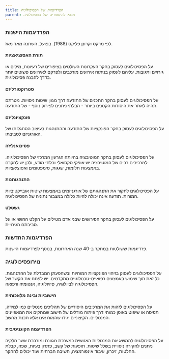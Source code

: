 ```yaml
---
title: הפרדיגמות של הפסיכולוגיה
parent: מבוא להיסטוריה של הפסיכולוגיה
---
```


### הפרדיגמות הישנות
לפי מרקס וקרונן פליקס (1988). בפועל, השתנה מאד מאז.
#### תורת האסוציאציות
על הפסיכולוגים לעסוק בחקר העקרונות השולטים בציפורים של רעיונות, מילים או גירויים ותגובות. עליהם לעסוק בניתוח אירועים מורכבים ולפרקם לאירועים פשוטים יותר בדרך להבנה פסיכולוגית.
#### סטרוקטורליזם
על הפסיכולוגים לעסוק בחקר התכנים של התודעה דרך מגוון שיטות ניסויות. מטרתם תהיה לאתר את היסודות הקטנים ביותר - הבלתי ניתנים לפירוק נוסף - של התודעה.
#### פונקציונליזם
על הפסיכולוגים לעסוק בחקר הפונקציות של התודעה וההתנהגות בעיצוב הסתגלותו של האורגניזם לסביבתו.
#### פסיכואנליזה
על הפסיכולוגים לעסוק בחקר המוטיבציה בהיותה הגרעין המרכזי של הפסיכולוגיה. למרכיבים רבים של המוטיבציה יש אופקי סקסואלי ובלתי מודע, ולכן יש לחקרם באמצעות חלומות, שגגות, סימפטומים ואסוציאציות.
#### התנהגותנות
על הפסיכולוגים לחקור את התנהגותם של אורגניזמים באמצעות שיטות אובייקטיביות חמורות. תודעה אינה יכולה להיות כלולה במצבור נתוניה של הפסיכולוגיה.
#### גשטלט
על הפסיכולוגים לעסוק בחקר הפירושים שבני אדם מטילים על הקלט החושי או על סביבתם הגירויית.
### הפרדיגמות החדשות
פרדיגמות ששולטות במחקר ב-40 שנה האחרונות, בנוסף לפרדיגמות הישנות.
### נוירופסיכולוגיה
על הפסיכולוגים לעסוק בזיהוי הפונקציות המוחיות ובשהפעתן המבדלת על ההתנהגות. כל זאת תוך שימוש באמצעים רפואיים-טכנולוגיים מתקדמים. יש לפתח את הקשר של הפסיכולוגיה לביולוגיה, פיזיולוגיה, אנטומיה ורפואה.
#### חישוביות ובינה מלאכותית
על הפסיכולוגים לזהות את המרכיבים היסודיים של תהליכים מנטליים כמו למידה, תפיסה או שיפוט באופן כמותי דרך פיתוח מודלים של חישוב שמחקים את המאפיינים המנטליים. הקיצוניים יגידו שהמוח אינו אלא תכנת מחשב.
#### הפרדיגמה הקוגניטיבית 
על הפסיכולוגים להמשיג את המנטליות האנושית כמערכת מגוונת ומורכבת אשר חלקיה ניתנים לחקירה ניסויית בשלל שיטות. תופעות של קשב, פתרון בעיות, שפה, קבלת החלטות, זיכרון, עיבוד אינפורמציה, חשיבה חברתית ועוד יכולים להחקר. 